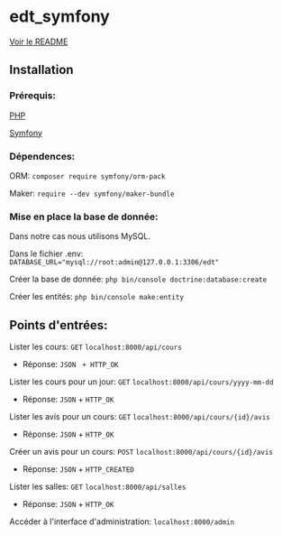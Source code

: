# edt_symfony

[Voir le README](https://github.com/TanguyKerdevez/edt_symfony)

## Installation

### Prérequis: 

[PHP](https://www.php.net/manual/fr/install.php)

[Symfony](https://symfony.com/doc/current/setup.html)

### Dépendences:

ORM: ```composer require symfony/orm-pack```

Maker: ```require --dev symfony/maker-bundle```

### Mise en place la base de donnée:

Dans notre cas nous utilisons MySQL.

Dans le fichier .env: ```DATABASE_URL="mysql://root:admin@127.0.0.1:3306/edt"```

Créer la base de donnée: ```php bin/console doctrine:database:create```

Créer les entités: ```php bin/console make:entity```

## Points d'entrées:

Lister les cours: ```GET``` ```localhost:8000/api/cours``` 
- Réponse: ```JSON``` ``` + HTTP_OK```

Lister les cours pour un jour: ```GET``` ```localhost:8000/api/cours/yyyy-mm-dd``` 
- Réponse: ```JSON``` + ```HTTP_OK```

Lister les avis pour un cours: ```GET``` ```localhost:8000/api/cours/{id}/avis``` 
- Réponse: ```JSON``` + ```HTTP_OK```

Créer un avis pour un cours: ```POST``` ```localhost:8000/api/cours/{id}/avis``` 
- Réponse: ```JSON``` + ```HTTP_CREATED```

Lister les salles: ```GET``` ```localhost:8000/api/salles``` 
- Réponse: ```JSON``` + ```HTTP_OK```

Accéder à l'interface d'administration: ```localhost:8000/admin```
